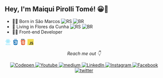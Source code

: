 ## Hey, I'm Maiqui Pirolli Tomé!  😀👋
- 👶🏻 Born in São Marcos <img src="https://raw.githubusercontent.com/stevenrskelton/flag-icon/master/png/75/br/rio_grande_do_sul.png" alt="RS" width="16" height="11"/> <img src="https://raw.githubusercontent.com/stevenrskelton/flag-icon/master/png/16/country-4x3/br.png" alt="BR" width="16" height="11"/>
- 🏡 Living in Flores da Cunha <img src="https://raw.githubusercontent.com/stevenrskelton/flag-icon/master/png/75/br/rio_grande_do_sul.png" alt="RS" width="16" height="11"/> <img src="https://raw.githubusercontent.com/stevenrskelton/flag-icon/master/png/16/country-4x3/br.png" alt="BR" width="16" height="11"/>
- 👨‍💻 Front-end Developer
<p align="left">
<img src="https://raw.githubusercontent.com/devicons/devicon/master/icons/react/react-original-wordmark.svg" alt="react" width="20" height="20"/>
<img src="https://raw.githubusercontent.com/devicons/devicon/master/icons/css3/css3-plain-wordmark.svg" alt="css3"  width="20" height="20"/>
<img src="https://raw.githubusercontent.com/devicons/devicon/master/icons/html5/html5-original-wordmark.svg" alt="html5"  width="20" height="20"/>
<img src="https://raw.githubusercontent.com/devicons/devicon/master/icons/javascript/javascript-original.svg" alt="javascript" width="20" height="20"/>
</p>

<div align="center">
	
  <i>Reach me out 👇</i>
	
  <a href="https://codepen.io/maiquitome" target="_blank">
    <img src="https://img.shields.io/badge/Codepen-000000?style=flat-square&logo=codepen&logoColor=white" alt="Codepen">
  </a>
  
  <a href="https://www.youtube.com/channel/UCoXn0XyxLsKpIE5px0UNuEw" target="_blank">
    <img src="https://img.shields.io/badge/YouTube-FF0000?style=flat-square&logo=youtube&logoColor=white" alt="Youtube">
  </a>
  
  <a href="https://medium.com/@maiquitome" target="_blank">
	  <img src="https://img.shields.io/badge/medium-black?&style=flat-square&logo=medium&logoColor=white" alt="medium">
  </a>
    
  <a href="https://www.linkedin.com/in/maiquitome" target="_blank">
	  <img src="https://img.shields.io/badge/LinkedIn-0A66C2.svg?&style=flat-square&logo=linkedin&logoColor=white" alt="LinkedIn">
  </a>

  <a href="https://www.instagram.com/maiquitome" target="_blank">
	  <img src="https://img.shields.io/badge/Instagram-D8226B.svg?&style=flat-square&logo=instagram&logoColor=white" alt="Instagram">
  </a>

  <a href="https://www.facebook.com/maiquitome" target="_blank">
	  <img src="https://img.shields.io/badge/Facebook-0674E7.svg?&style=flat-square&logo=facebook&logoColor=white" alt="Facebook">
  </a>

  <a href="https://twitter.com/MaiquiTome" target="_blank">
	  <img src="https://img.shields.io/badge/twitter-1DA1F2?&style=flat-square&logo=twitter&logoColor=white" alt="twitter">
  </a>
</div>
